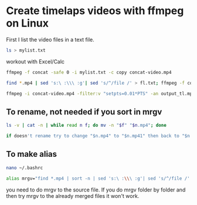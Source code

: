 # Create timelaps videos with ffmpeg on Linux

First I list the video files in a text file.

```bash
ls > mylist.txt
```
workout with Excel/Calc

```bash
ffmpeg -f concat -safe 0 -i mylist.txt -c copy concat-video.mp4

find *.mp4 | sed 's:\ :\\\ :g'| sed 's/^/file /' > fl.txt; ffmpeg -f concat -i fl.txt -c copy concat-video.mp4; rm fl.txt

ffmpeg -i concat-video.mp4 -filter:v "setpts=0.01*PTS" -an output_tl.mp4
```
## To rename, not needed if you sort in mrgv

```bash
ls -v | cat -n | while read n f; do mv -n "$f" "$n.mp4"; done 

if doesn't rename try to change "$n.mp4" to "$n.mp41" then back to "$n.mp4"
```

## To make alias

```bash
nano ~/.bashrc

alias mrgv="find *.mp4 | sort -n | sed 's:\ :\\\ :g'| sed 's/^/file /' > fl.txt; ffmpeg -f concat -i fl.txt -c copy concat-video.mp4; rm fl.txt"
```

you need to do mrgv to the source file. If you do mrgv folder by folder and then try mrgv to the already merged files it won't work.
